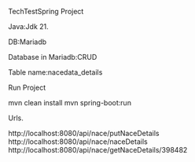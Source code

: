 TechTestSpring Project

Java:Jdk 21.

DB:Mariadb

Database in Mariadb:CRUD

Table name:nacedata_details


Run Project

mvn clean install
mvn spring-boot:run

Urls.

http://localhost:8080/api/nace/putNaceDetails
http://localhost:8080/api/nace/naceDetails
http://localhost:8080/api/nace/getNaceDetails/398482